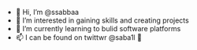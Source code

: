 - 👋 Hi, I’m @ssabbaa
- 👀 I’m interested in gaining skills and creating projects
- 🌱 I’m currently learning to bulid software platforms 
- 📫 I can be found on twittwr @saba1l 🥰
